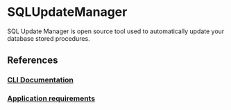 # SQLUpdateManager
SQL Update Manager is open source tool used to automatically update your database stored procedures.

## References
### [CLI Documentation](docs/DOCUMENTATION.md)
### [Application requirements](docs/REQUIREMENTS.md)
